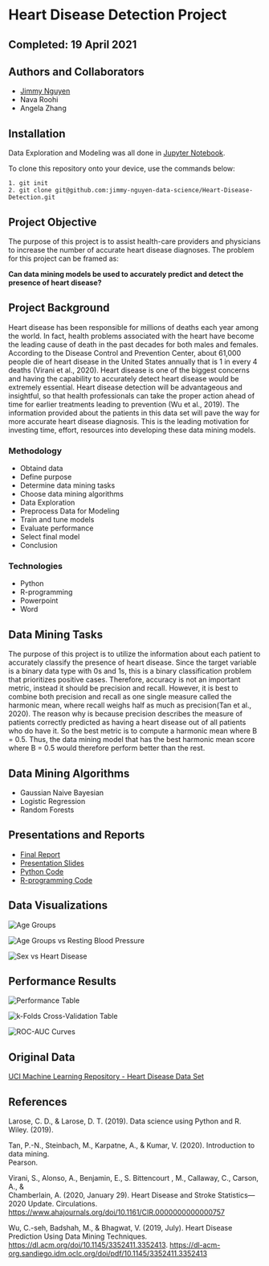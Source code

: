 # Heart Disease Detection Project

## Completed: 19 April 2021 

## Authors and Collaborators
- [Jimmy Nguyen](https://github.com/jimmy-nguyen-data-science)
- Nava Roohi 
- Angela Zhang


## Installation

Data Exploration and Modeling was all done in [Jupyter Notebook](https://jupyter.org/).

To clone this repository onto your device, use the commands below:

	1. git init
	2. git clone git@github.com:jimmy-nguyen-data-science/Heart-Disease-Detection.git

## Project Objective
The purpose of this project is to assist health-care providers and physicians to increase the number of accurate heart disease diagnoses. The  problem for this project can be framed  as:

**Can data mining models be used to accurately predict and detect the presence of heart disease?**

## Project Background 
Heart disease has been responsible for millions of deaths each year among the world. In fact, health problems associated with the heart have become the leading cause of death in the past decades for both males and females. According to the Disease Control and Prevention Center, about 61,000 people die of heart disease in the United States annually that is 1 in every 4 deaths (Virani et al., 2020). Heart disease is one of the biggest concerns and having the capability to accurately detect heart disease would be extremely essential. Heart disease detection will be advantageous and insightful, so that health professionals can take the proper action ahead of time for earlier treatments leading to prevention (Wu et al., 2019). The information provided about the patients in this data set will pave the way for more accurate heart disease diagnosis. This is the leading motivation for investing time, effort, resources into developing these data mining models. 

### Methodology
- Obtaind data
- Define purpose 
- Determine data mining tasks
- Choose data mining algorithms
- Data Exploration
- Preprocess Data for Modeling
- Train and tune models 
- Evaluate performance
- Select final model
- Conclusion

### Technologies
- Python
- R-programming
- Powerpoint
- Word

## Data Mining Tasks
The purpose of this project is to utilize the information about each patient to accurately classify the presence of heart disease. Since the target variable is a binary data type with 0s and 1s, this is a binary classification problem that prioritizes positive cases. Therefore, accuracy is not an important metric, instead it should be precision and recall. However, it is best to combine both precision and recall as one single measure called the harmonic mean, where recall weighs half as much as precision(Tan et al., 2020). The reason why is because precision describes the measure of patients correctly predicted as having a heart disease out of all patients who do have it. So the best metric is to compute a harmonic mean where B = 0.5. Thus, the data mining model that has the best harmonic mean score where B = 0.5 would therefore perform better than the rest.

## Data Mining Algorithms
- Gaussian Naive Bayesian
- Logistic Regression
- Random Forests


## Presentations and Reports
* [Final Report](https://github.com/Jimmy-Nguyen-Data-Science/Heart-Disease-Detection/blob/main/Report/Project%20Report.pdf)
* [Presentation Slides](https://github.com/Jimmy-Nguyen-Data-Science/Heart-Disease-Detection/blob/main/Presentation/Project%20Presentation.pdf)
* [Python Code](https://github.com/jimmy-nguyen-data-science/Heart-Disease-Detection/blob/main/Code/Python%20Jupyter%20Notebook/Python%20Code%20%20-%20PDF.pdf)
* [R-programming Code](https://github.com/jimmy-nguyen-data-science/Heart-Disease-Detection/blob/main/Code/R%20code/Data%20Exploration%20-%20PDF.pdf)


## Data Visualizations
![Age Groups](https://github.com/Jimmy-Nguyen-Data-Science/Heart-Disease-Detection/blob/main/Data%20Visuals/Age%20Groups.png)

![Age Groups vs Resting Blood Pressure](https://github.com/Jimmy-Nguyen-Data-Science/Heart-Disease-Detection/blob/main/Data%20Visuals/Age%20Groups%20vs%20Resting%20Blood%20Pressure.png)

![Sex vs Heart Disease](https://github.com/Jimmy-Nguyen-Data-Science/Heart-Disease-Detection/blob/main/Data%20Visuals/Sex%20vs.%20Heart%20Disease.png)


## Performance Results

![Performance Table](https://github.com/Jimmy-Nguyen-Data-Science/Heart-Disease-Detection/blob/main/Data%20Visuals/Evaluation%20of%20Models.png)

![k-Folds Cross-Validation Table](https://github.com/Jimmy-Nguyen-Data-Science/Heart-Disease-Detection/blob/main/Data%20Visuals/K-folds%20Cross%20Validation%20Table.png)

![ROC-AUC Curves](https://github.com/Jimmy-Nguyen-Data-Science/Heart-Disease-Detection/blob/main/Data%20Visuals/ROC%20AUC%20Curves.png)


## Original Data 
[UCI Machine Learning Repository - Heart Disease Data Set](https://archive.ics.uci.edu/ml/datasets/Heart+Disease)

## References
Larose, C. D., & Larose, D. T. (2019). Data science using Python and R. Wiley. (2019).

Tan, P.-N., Steinbach, M., Karpatne, A., & Kumar, V. (2020). Introduction to data mining.       
Pearson. 

Virani, S., Alonso, A., Benjamin, E., S. Bittencourt , M.,  Callaway, C., Carson, A., &     
Chamberlain, A. (2020, January 29). Heart Disease and Stroke Statistics— 2020 Update. Circulations. https://www.ahajournals.org/doi/10.1161/CIR.0000000000000757 

Wu, C.-seh, Badshah, M., & Bhagwat, V. (2019, July). Heart Disease Prediction Using Data 
Mining Techniques. https://dl.acm.org/doi/10.1145/3352411.3352413. https://dl-acm-org.sandiego.idm.oclc.org/doi/pdf/10.1145/3352411.3352413 



